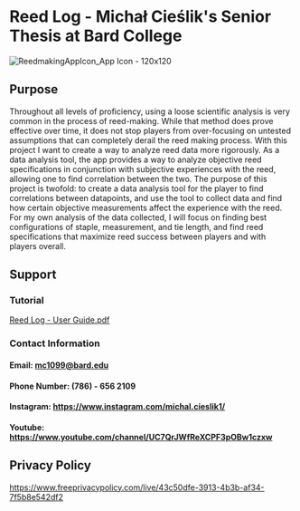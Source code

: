 # Reed Log - Michał Cieślik's Senior Thesis at Bard College
![ReedmakingAppIcon_App Icon - 120x120](https://user-images.githubusercontent.com/60623457/212485450-8d180237-b3ef-4f1c-9d15-a1292e6778f2.png)

## Purpose
Throughout all levels of proficiency, using a loose scientific analysis is very common in the process of reed-making. While that method does prove effective over time, it does not stop players from over-focusing on untested assumptions that can completely derail the reed making process. With this project I want to create a way to analyze reed data more rigorously. As a data analysis tool, the app provides a way to analyze objective reed specifications in conjunction with subjective experiences with the reed, allowing one to find correlation between the two. The purpose of this project is twofold: to create a data analysis tool for the player to find correlations between datapoints, and use the tool to collect data and find how certain objective measurements affect the experience with the reed. For my own analysis of the data collected, I will focus on finding best configurations of staple, measurement, and tie length, and find reed specifications that maximize reed success between players and with players overall.

## Support
### Tutorial
[Reed Log - User Guide.pdf](https://github.com/Michalcieslik1/Senior-Project/files/10414771/Reed.Log.-.User.Guide.pdf)
### Contact Information
#### Email: mc1099@bard.edu
#### Phone Number: (786) - 656 2109
#### Instagram: https://www.instagram.com/michal.cieslik1/
#### Youtube: https://www.youtube.com/channel/UC7QrJWfReXCPF3pOBw1czxw

## Privacy Policy
https://www.freeprivacypolicy.com/live/43c50dfe-3913-4b3b-af34-7f5b8e542df2

